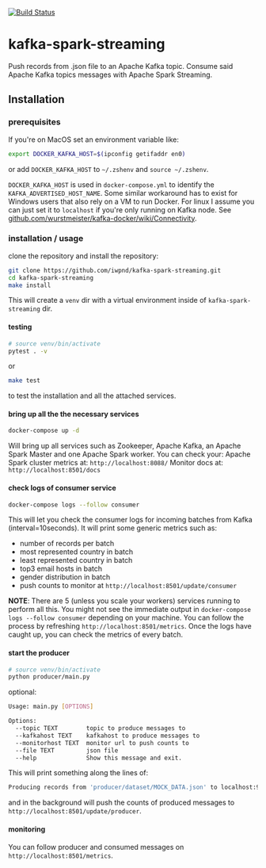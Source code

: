 <p align="left">
<a href="https://github.com/iwpnd/kafka-spark-streaming/actions" target="_blank">
    <img src="https://github.com/iwpnd/kafka-spark-streaming/workflows/build/badge.svg?branch=master" alt="Build Status">
</a>
</p>

# kafka-spark-streaming

Push records from .json file to an Apache Kafka topic. Consume said Apache Kafka topics messages with Apache Spark Streaming.

## Installation

### prerequisites

If you're on MacOS set an environment variable like:
```bash
export DOCKER_KAFKA_HOST=$(ipconfig getifaddr en0)
```
or add `DOCKER_KAFKA_HOST` to `~/.zshenv` and `source ~/.zshenv`.

`DOCKER_KAFKA_HOST` is used in `docker-compose.yml` to identify the `KAFKA_ADVERTISED_HOST_NAME`. Some similar workaround has to exist for Windows users that also rely on a VM to run Docker.
For linux I assume you can just set it to `localhost` if you're only running on Kafka node. See [github.com/wurstmeister/kafka-docker/wiki/Connectivity](https://github.com/wurstmeister/kafka-docker/wiki/Connectivity).

### installation / usage

clone the repository and install the repository:
```bash
git clone https://github.com/iwpnd/kafka-spark-streaming.git
cd kafka-spark-streaming
make install
```

This will create a `venv` dir with a virtual environment inside of `kafka-spark-streaming` dir.


#### testing
```bash
# source venv/bin/activate
pytest . -v
```

or

```bash
make test
```

to test the installation and all the attached services.

#### bring up all the the necessary services

```bash
docker-compose up -d
```

Will bring up all services such as Zookeeper, Apache Kafka, an Apache Spark Master and one Apache Spark worker.
You can check your:
Apache Spark cluster metrics at: `http://localhost:8088/`
Monitor docs at: `http://localhost:8501/docs`

#### check logs of consumer service

```bash
docker-compose logs --follow consumer
```

This will let you check the consumer logs for incoming batches from Kafka (interval=10seconds). It will print some generic metrics such as:
- number of records per batch
- most represented country in batch
- least represented country in batch
- top3 email hosts in batch
- gender distribution in batch
- push counts to monitor at `http://localhost:8501/update/consumer`

**NOTE**: There are 5 (unless you scale your workers) services running to perform all this. You might not see the immediate output in `docker-compose logs --follow consumer` depending on your machine. You can follow the process by refreshing `http://localhost:8501/metrics`. Once the logs have caught up, you can check the metrics of every batch.

#### start the producer

```bash
# source venv/bin/activate
python producer/main.py
```

optional:
```bash
Usage: main.py [OPTIONS]

Options:
  --topic TEXT        topic to produce messages to
  --kafkahost TEXT    kafkahost to produce messages to
  --monitorhost TEXT  monitor url to push counts to
  --file TEXT         json file
  --help              Show this message and exit.
```

This will print something along the lines of:
```bash
Producing records from 'producer/dataset/MOCK_DATA.json' to localhost:9092/example
```
and in the background will push the counts of produced messages to `http://localhost:8501/update/producer`.

#### monitoring

You can follow producer and consumed messages on `http://localhost:8501/metrics`.
